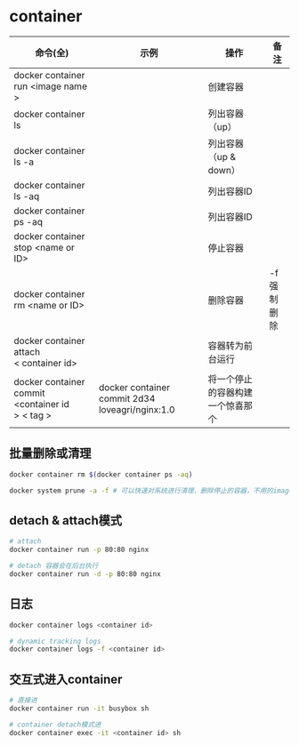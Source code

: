 # container



| 命令(全)                                                    | 示例                                            | 操作                             | 备注        |
| ----------------------------------------------------------- | ----------------------------------------------- | -------------------------------- | ----------- |
| docker container run &lt;image name &gt;                    |                                                 | 创建容器                         |             |
| docker container ls                                         |                                                 | 列出容器（up）                   |             |
| docker container ls -a                                      |                                                 | 列出容器（up & down）            |             |
| docker container ls -aq                                     |                                                 | 列出容器ID                       |             |
| docker container ps -aq                                     |                                                 | 列出容器ID                       |             |
| docker container stop &lt;name or ID&gt;                    |                                                 | 停止容器                         |             |
| docker container rm &lt;name or ID&gt;                      |                                                 | 删除容器                         | -f 强制删除 |
| docker container attach &lt; container id&gt;               |                                                 | 容器转为前台运行                 |             |
| docker container commit &lt;container id &gt; &lt; tag &gt; | docker container commit 2d34 loveagri/nginx:1.0 | 将一个停止的容器构建一个惊喜那个 |             |



## 批量删除或清理

```sh
docker container rm $(docker container ps -aq)

docker system prune -a -f # 可以快速对系统进行清理，删除停止的容器，不用的image，等等
```

## detach & attach模式

```sh
# attach
docker container run -p 80:80 nginx 

# detach 容器会在后台执行
docker container run -d -p 80:80 nginx
```

## 日志

```sh
docker container logs <container id>

# dynamic tracking logs
docker container logs -f <container id>
```

## 交互式进入container

```sh
# 直接进
docker container run -it busybox sh

# container detach模式进
docker container exec -it <container id> sh
```

